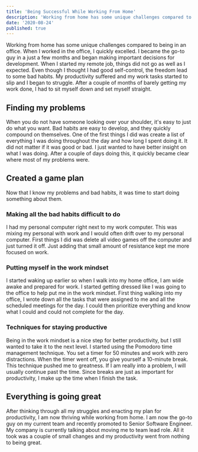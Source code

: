 ```yaml
---
title: 'Being Successful While Working From Home'
description: 'Working from home has some unique challenges compared to being in an office. I struggled at the beginning but figured out what I needed to do to be successful'
date: '2020-08-24'
published: true
---
```


Working from home has some unique challenges compared to being in an office.  When I worked in the office, I quickly excelled. I became the go-to guy in a just a few months and began making important decisions for development. When I started my remote job, things did not go as well as I expected. Even though I thought I had good self-control, the freedom lead to some bad habits. My productivity suffered and my work tasks started to slip and I began to struggle. After a couple of months of barely getting my work done, I had to sit myself down and set myself straight.

## Finding my problems

When you do not have someone looking over your shoulder, it's easy to just do what you want. Bad habits are easy to develop, and they quickly compound on themselves. One of the first things I did was create a list of everything I was doing throughout the day and how long I spent doing it. It did not matter if it was good or bad. I just wanted to have better insight on what I was doing. After a couple of days doing this, it quickly became clear where most of my problems were.

## Created a game plan

Now that I know my problems and bad habits, it was time to start doing something about them.

### Making all the bad habits difficult to do

I had my personal computer right next to my work computer. This was mixing my personal with work and I would often drift over to my personal computer. First things I did was delete all video games off the computer and just turned it off. Just adding that small amount of resistance kept me more focused on work.

### Putting myself in the work mindset

I started waking up earlier so when I walk into my home office, I am wide awake and prepared for work. I started getting dressed like I was going to the office to help put me in the work mindset. First thing walking into my office, I wrote down all the tasks that were assigned to me and all the scheduled meetings for the day. I could then prioritize everything and know what I could and could not complete for the day.

### Techniques for staying productive

Being in the work mindset is a nice step for better productivity, but I still wanted to take it to the next level. I started using the Pomodoro time management technique. You set a timer for 50 minutes and work with zero distractions. When the timer went off, you give yourself a 10-minute break. This technique pushed me to greatness. If I am really into a problem, I will usually continue past the time. Since breaks are just as important for productivity, I make up the time when I finish the task.

## Everything is going great

After thinking through all my struggles and enacting my plan for productivity, I am now thriving while working from home. I am now the go-to guy on my current team and recently promoted to Senior Software Engineer. My company is currently talking about moving me to team lead role. All it took was a couple of small changes and my productivity went from nothing to being great.
